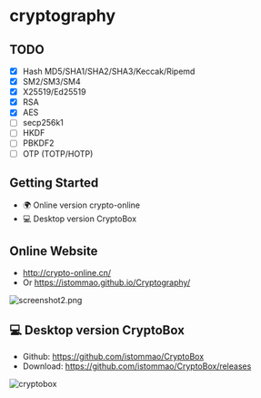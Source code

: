 # cryptography

## TODO

- [x] Hash MD5/SHA1/SHA2/SHA3/Keccak/Ripemd
- [x] SM2/SM3/SM4
- [x] X25519/Ed25519
- [x] RSA
- [x] AES
- [ ] secp256k1
- [ ] HKDF
- [ ] PBKDF2
- [ ] OTP (TOTP/HOTP)

## Getting Started

- 🌍 Online version crypto-online
- 💻 Desktop version CryptoBox

## Online Website

- http://crypto-online.cn/
- Or https://istommao.github.io/Cryptography/

![screenshot2.png](screenshot2.png)

## 💻 Desktop version CryptoBox

- Github: https://github.com/istommao/CryptoBox
- Download: https://github.com/istommao/CryptoBox/releases

![cryptobox](https://github.com/istommao/CryptoBox/raw/main/screenshot.png)
